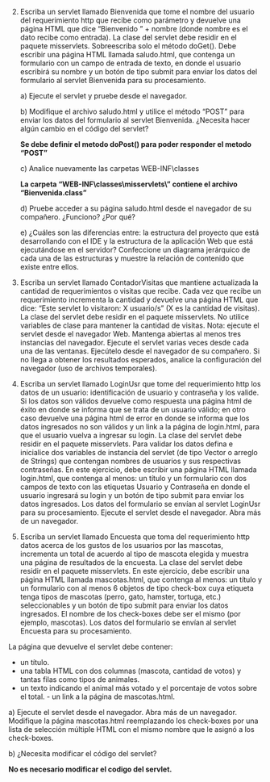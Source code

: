 2. Escriba un servlet llamado Bienvenida que tome el nombre del usuario del requerimiento http que recibe como parámetro y devuelve una página HTML que dice “Bienvenido ” + nombre (donde nombre es el dato recibe como entrada).  La clase del servlet debe residir en el paquete misservlets. Sobreescriba solo el método doGet(). 
Debe escribir una página HTML llamada saludo.html, que contenga un formulario con un campo de entrada de texto, en donde el usuario escribirá su nombre y un botón de tipo submit para enviar los datos del formulario al servlet Bienvenida para su procesamiento. 

	a) Ejecute el servlet y pruebe desde el navegador. 

	b) Modifique el archivo saludo.html y utilice el método “POST” para enviar los datos del formulario al servlet Bienvenida. ¿Necesita hacer algún cambio en el código del servlet?  
	
	__Se debe definir el metodo doPost() para poder responder el metodo “POST”__

	c) Analice nuevamente las carpetas WEB-INF\classes 

	__La carpeta “WEB-INF\classes\misservlets\” contiene el archivo “Bienvenida.class”__

	d) Pruebe acceder a su página saludo.html desde el navegador de su compañero. ¿Funciono? ¿Por qué?

	e) ¿Cuáles son las diferencias entre: la estructura del proyecto que está desarrollando con el IDE y la estructura de la aplicación Web que está ejecutándose en el servidor? Confeccione un diagrama jerárquico de cada una de las estructuras y muestre la relación de contenido que existe entre ellos. 
2. Escriba un servlet llamado ContadorVisitas que mantiene actualizada la cantidad de requerimientos o visitas que recibe. Cada vez que recibe un requerimiento incrementa la cantidad y devuelve una página HTML que dice: “Este servlet lo visitaron: X usuario/s” (X es la cantidad de visitas). La clase del servlet debe residir en el paquete misservlets. No utilice variables de clase para mantener la cantidad de visitas. 
Nota: ejecute el servlet desde el navegador Web. Mantenga abiertas al menos tres instancias del navegador. Ejecute el servlet varias veces desde cada una de las ventanas. Ejecútelo desde el navegador de su compañero. 
Si no llega a obtener los resultados esperados, analice la configuración del navegador (uso de archivos temporales).

3. Escriba un servlet llamado LoginUsr que tome del requerimiento http los datos de un usuario: identificación de usuario y contraseña y los valide. Si los datos son válidos devuelve como respuesta una página html de éxito en donde se informa que se trata de un usuario válido; en otro caso devuelve una página html de error en donde se informa que los datos ingresados no son válidos y un link a la página de login.html, para que el usuario vuelva a ingresar su login. La clase del servlet debe residir en el paquete misservlets. 
Para validar los datos defina e inicialice dos variables de instancia del servlet (de tipo Vector o arreglo de Strings) que contengan nombres de usuarios y sus respectivas contraseñas. 
En este ejercicio, debe escribir una página HTML llamada login.html, que contenga al menos: un título y un formulario con dos campos de texto con las etiquetas Usuario y Contraseña en donde el usuario ingresará su login y un botón de tipo submit para enviar los datos ingresados. Los datos del formulario se envían al servlet LoginUsr para su procesamiento. Ejecute el servlet desde el navegador. Abra más de un navegador. 

4. Escriba un servlet llamado Encuesta que toma del requerimiento http datos acerca de los gustos de los usuarios por las mascotas, incrementa un total de acuerdo al tipo de mascota elegida y muestra una página de resultados de la encuesta. La clase del servlet debe residir en el paquete misservlets. 
En este ejercicio, debe escribir una página HTML llamada mascotas.html, que contenga al menos: un título y un formulario con al menos 6 objetos de tipo check-box cuya etiqueta tenga tipos de mascotas (perro, gato, hamster, tortuga, etc.) seleccionables y un botón de tipo submit para enviar los datos ingresados. El nombre de los check-boxes debe ser el mismo (por ejemplo, mascotas). Los datos del formulario se envían al servlet Encuesta para su procesamiento. 

La página que devuelve el servlet debe contener: 
* un título. 
* una tabla HTML con dos columnas (mascota, cantidad de votos) y tantas filas como tipos de animales. 
* un texto indicando el animal más votado y el porcentaje de votos sobre el total. - un link a la página de mascotas.html. 

a) Ejecute el servlet desde el navegador. Abra más de un navegador.  Modifique la página mascotas.html reemplazando los check-boxes por una lista de selección múltiple HTML con el mismo nombre que le asignó a los check-boxes. 

b) ¿Necesita modificar el código del servlet?

__No es necesario modificar el codigo del servlet.__

